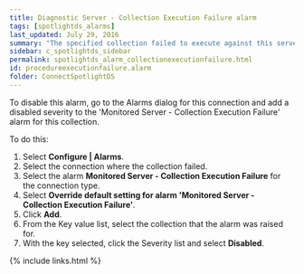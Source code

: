 ```yaml
---
title: ﻿Diagnostic Server - Collection Execution Failure alarm
tags: [spotlightds_alarms]
last_updated: July 29, 2016
summary: "The specified collection failed to execute against this server."
sidebar: c_spotlightds_sidebar
permalink: spotlightds_alarm_collectionexecutionfailure.html
id: procedureexecutionfailure.alarm
folder: ConnectSpotlightDS
---
```




To disable this alarm, go to the Alarms dialog for this connection and add a disabled severity to the 'Monitored Server - Collection Execution Failure' alarm for this collection.

To do this:

1. Select **Configure \| Alarms**.
2. Select the connection where the collection failed.
3. Select the alarm **Monitored Server - Collection Execution Failure** for the connection type.
4. Select **Override default setting for alarm 'Monitored Server - Collection Execution Failure'**.
5. Click **Add**.
6. From the Key value list, select the collection that the alarm was raised for.
7. With the key selected, click the Severity list and select **Disabled**.


{% include links.html %}
